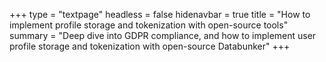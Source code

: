 +++
type = "textpage"
headless = false
hidenavbar = true
title = "How to implement profile storage and tokenization with open-source tools"
summary = "Deep dive into GDPR compliance, and how to implement user profile storage and tokenization with open-source Databunker"
+++
